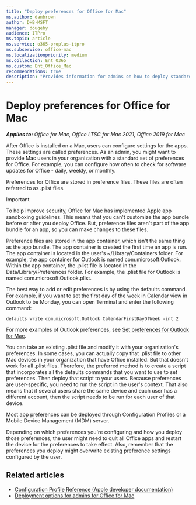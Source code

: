 ```yaml
---
title: "Deploy preferences for Office for Mac"
ms.author: danbrown
author: DHB-MSFT
manager: dougeby
audience: ITPro
ms.topic: article
ms.service: o365-proplus-itpro
ms.subservice: office-mac
ms.localizationpriority: medium
ms.collection: Ent_O365
ms.custom: Ent_Office_Mac
recommendations: true
description: "Provides information for admins on how to deploy standard preference settings for Office for Mac, by configuring .plist files"
---
```


# Deploy preferences for Office for Mac

***Applies to:*** *Office for Mac, Office LTSC for Mac 2021, Office 2019 for Mac*

After Office is installed on a Mac, users can configure settings for the apps. These settings are called preferences. As an admin, you might want to provide Mac users in your organization with a standard set of preferences for Office. For example, you can configure how often to check for software updates for Office - daily, weekly, or monthly.
  
Preferences for Office are stored in preference files. These files are often referred to as .plist files.
  
> [!IMPORTANT]
> To help improve security, Office for Mac has implemented Apple app sandboxing guidelines. This means that you can't customize the app bundle before or after you deploy Office. But, preference files aren't part of the app bundle for an app, so you can make changes to these files.
  
Preference files are stored in the app container, which isn't the same thing as the app bundle. The app container is created the first time an app is run. The app container is located in the user's ~/Library/Containers folder. For example, the app container for Outlook is named com.microsoft.Outlook. Within the app container, the .plist file is located in the Data/Library/Preferences folder. For example, the .plist file for Outlook is named com.microsoft.Outlook.plist.
  
The best way to add or edit preferences is by using the defaults command. For example, if you want to set the first day of the week in Calendar view in Outlook to be Monday, you can open Terminal and enter the following command:
  
```console
defaults write com.microsoft.Outlook CalendarFirstDayOfWeek -int 2
```

For more examples of Outlook preferences, see [Set preferences for Outlook for Mac](preferences-outlook.md).

You can take an existing .plist file and modify it with your organization's preferences. In some cases, you can actually copy that .plist file to other Mac devices in your organization that have Office installed. But that doesn't work for all .plist files. Therefore, the preferred method is to create a script that incorporates all the defaults commands that you want to use to set preferences. Then deploy that script to your users. Because preferences are user-specific, you need to run the script in the user's context. That also means that if several users share the same device and each user has a different account, then the script needs to be run for each user of that device.

Most app preferences can be deployed through Configuration Profiles or a Mobile Device Management (MDM) server.
  
Depending on which preferences you're configuring and how you deploy those preferences, the user might need to quit all Office apps and restart the device for the preferences to take effect. Also, remember that the preferences you deploy might overwrite existing preference settings configured by the user.

## Related articles

- [Configuration Profile Reference (Apple developer documentation)](https://developer.apple.com/business/documentation/Configuration-Profile-Reference.pdf)
- [Deployment options for admins for Office for Mac](deployment-options-for-office-for-mac.md)
